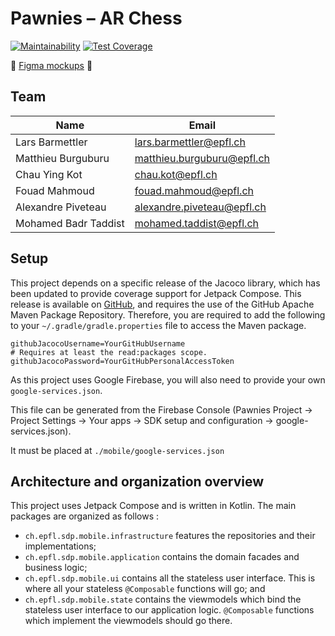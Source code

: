 # Pawnies – AR Chess

[![Maintainability](https://api.codeclimate.com/v1/badges/e804775d6b20006a3778/maintainability)](https://codeclimate.com/github/epfl-SDP/android/maintainability)
[![Test Coverage](https://api.codeclimate.com/v1/badges/e804775d6b20006a3778/test_coverage)](https://codeclimate.com/github/epfl-SDP/android/test_coverage)

🎨 [Figma mockups](https://www.figma.com/file/JGLgtpIJcPW7z4YKD4nLeH/Android) 🎨

## Team

| Name                 | Email |
|----------------------|-------|
| Lars Barmettler      | lars.barmettler@epfl.ch |
| Matthieu Burguburu   | matthieu.burguburu@epfl.ch |
| Chau Ying Kot        | chau.kot@epfl.ch |
| Fouad Mahmoud        | fouad.mahmoud@epfl.ch |
| Alexandre Piveteau   | alexandre.piveteau@epfl.ch |
| Mohamed Badr Taddist | mohamed.taddist@epfl.ch |

## Setup

This project depends on a specific release of the Jacoco library, which has been updated to provide coverage support for Jetpack Compose. This release is available on [GitHub](https://github.com/epfl-SDP/jacoco-compose), and requires the use of the GitHub Apache Maven Package Repository. Therefore, you are required to add the following to your `~/.gradle/gradle.properties` file to access the Maven package.

```properties
githubJacocoUsername=YourGitHubUsername
# Requires at least the read:packages scope.
githubJacocoPassword=YourGitHubPersonalAccessToken
```

As this project uses Google Firebase, you will also need to provide your own `google-services.json`.

This file can be generated from the Firebase Console (Pawnies Project -> Project Settings -> Your apps -> SDK setup and configuration -> google-services.json).

It must be placed at `./mobile/google-services.json`

## Architecture and organization overview

This project uses Jetpack Compose and is written in Kotlin. The main packages are organized as follows :

- `ch.epfl.sdp.mobile.infrastructure` features the repositories and their implementations;
- `ch.epfl.sdp.mobile.application` contains the domain facades and business logic;
- `ch.epfl.sdp.mobile.ui` contains all the stateless user interface. This is where all your stateless `@Composable` functions will go; and
- `ch.epfl.sdp.mobile.state` contains the viewmodels which bind the stateless user interface to our application logic. `@Composable` functions which implement the viewmodels should go there.
